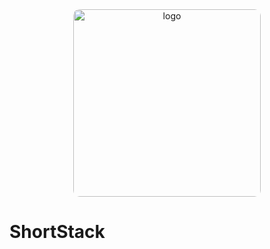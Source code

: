 <div align="center">
  <img src="https://github.com/user-attachments/assets/39273328-863c-4ef5-a8f2-03cfcaa2b67f" alt="logo" width="300" style="border-radius: 10px;"/>
</div>

# ShortStack
